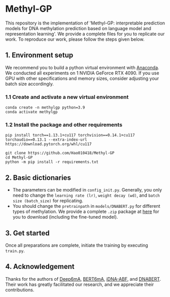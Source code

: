 # Methyl-GP
This repository is the implementation of 'Methyl-GP: interpretable prediction models for DNA methylation prediction based on language model and representation learning'. We provide a complete files for you to replicate our work. To reproduce our work, please follow the steps given below.
## 1. Environment setup
We recommend you to build a python virtual environment with [Anaconda](https://docs.anaconda.com/anaconda/install/). We conducted all experiments on 1 NVIDIA GeForce RTX 4090. If you use GPU with other specifications and memory sizes, consider adjusting your batch size accordingly.
### 1.1 Create and activate a new virtual environment
    conda create -n methylgp python=3.9
    conda activate methylgp
### 1.2 Install the package and other requirements
    pip install torch==1.13.1+cu117 torchvision==0.14.1+cu117 torchaudio==0.13.1 --extra-index-url https://download.pytorch.org/whl/cu117

    git clone https://github.com/Hao010418/Methyl-GP
    cd Methyl-GP
    python -m pip install -r requirements.txt
## 2. Basic dictionaries
* The parameters can be modified in `config_init.py`. Generally, you only need to change the `learning rate (lr)`, `weight decay (wd)`, and `batch size (batch_size)` for replicating. 
* You should change the `pretrainpath` in `models/DNABERT.py` for different types of methylation. We provide a complete `.zip` package at [here](https://zenodo.org/records/14207713) for you to download (including the fine-tuned model).
## 3. Get started
Once all preparations are complete, initiate the training by executing `train.py`.
## 4. Acknowledgement
Thanks for the authors of [Deep6mA](https://journals.plos.org/ploscompbiol/article?id=10.1371/journal.pcbi.1008767), [BERT6mA](https://academic.oup.com/bib/article/23/2/bbac053/6539171?login=false), [iDNA-ABF](https://link.springer.com/article/10.1186/s13059-022-02780-1), and [DNABERT](https://academic.oup.com/bioinformatics/article/37/15/2112/6128680?login=false). Their work has greatly facilitated our research, and we appreciate their contributions.
